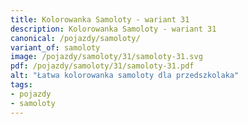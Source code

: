 ```yaml
---
title: Kolorowanka Samoloty - wariant 31
description: Kolorowanka Samoloty - wariant 31
canonical: /pojazdy/samoloty/
variant_of: samoloty
image: /pojazdy/samoloty/31/samoloty-31.svg
pdf: /pojazdy/samoloty/31/samoloty-31.pdf
alt: "Łatwa kolorowanka samoloty dla przedszkolaka"
tags:
- pojazdy
- samoloty
---
```

